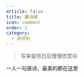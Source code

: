 ```yaml
---
article: false
title: 藏诗阁
icon: comment
order: 1
category:
  - 诗词句
---
```




> 写来留待日后慢慢欣赏😜

一人一句唐诗，最美的都在这里 <Badge text="平时收藏" type="warning" /> <Badge text="唐诗" color="grey" />

<SiteInfo
  name="李 白"
  desc="天生我材必有用，千金散尽还复来"
  logo="/cangshi.png"
  preview="https://file.51pptmoban.com/d/file/2022/11/20/50209c71e28bcb94c2ac5898f4c6a054.jpg"
/>

<SiteInfo
  name="孟浩然"
  desc="开轩面场圃，把酒话桑麻。待到重阳日，还来就菊花。"
  logo="/cangshi.png"
  preview="https://file.51pptmoban.com/d/file/2022/11/20/50209c71e28bcb94c2ac5898f4c6a054.jpg"
/>

<SiteInfo
  name="李商隐"
  desc="身无彩凤双飞翼，心有灵犀一点通。"
  logo="/cangshi.png"
  preview="https://file.51pptmoban.com/d/file/2022/11/20/50209c71e28bcb94c2ac5898f4c6a054.jpg"
/>

<SiteInfo
  name="张 泌"
  desc="多情只有春庭月，犹为离人照落花。"
  logo="/cangshi.png"
  preview="https://file.51pptmoban.com/d/file/2022/11/20/50209c71e28bcb94c2ac5898f4c6a054.jpg"
/>